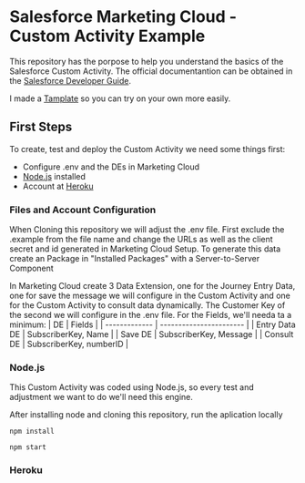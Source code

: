 # **Salesforce Marketing Cloud - Custom Activity Example**

This repository has the porpose to help you understand the basics of the Salesforce Custom Activity. The official documentantion can be obtained in the [Salesforce Developer Guide](https://developer.salesforce.com/docs/atlas.en-us.mc-app-development.meta/mc-app-development/creating-activities.htm).

I made a [Tamplate](https://github.com/RaphaelYamanaka/template-customactivity) so you can try on your own more easily.

## **First Steps**

To create, test and deploy the Custom Activity we need some things first:
* Configure .env and the DEs in Marketing Cloud
* [Node.js](https://nodejs.org/) installed
* Account at [Heroku](https://heroku.com/)

### **Files and Account Configuration**

When Cloning this repository we will adjust the .env file. First exclude the .example from the file name and change the URLs as well as the client secret and id generated in Marketing Cloud Setup.
To generate this data create an Package in "Installed Packages" with a Server-to-Server Component

In Marketing Cloud create 3 Data Extension, one for the Journey Entry Data, one for save the message we will configure in the Custom Activity and one for the Custom Activity to consult data dynamically. The Customer Key of the second we will configure in the .env file.
For the Fields, we'll needa ta a minimum:
| DE            | Fields                  |
| ------------- | ----------------------- |
| Entry Data DE | SubscriberKey, Name     |
| Save DE       | SubscriberKey, Message  |
| Consult DE    | SubscriberKey, numberID |
### **Node.js**

This Custom Activity was coded using Node.js, so every test and adjustment we want to do we'll need this engine.

After installing node and cloning this repository, run the aplication locally
```
npm install 

npm start
```

### **Heroku**